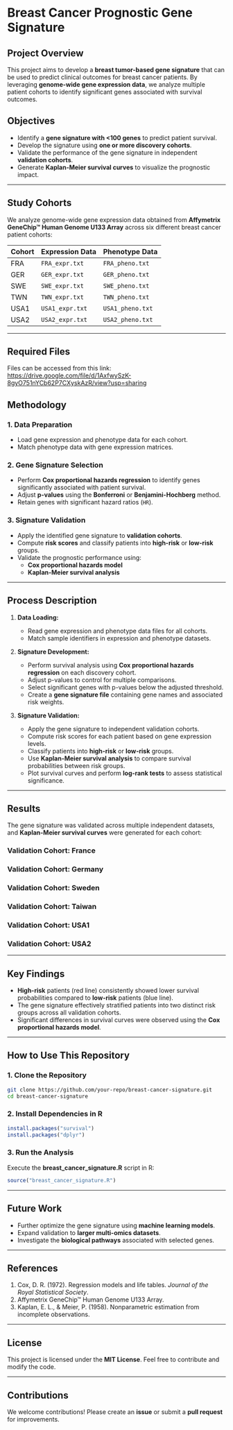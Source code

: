 # **Breast Cancer Prognostic Gene Signature**

## **Project Overview**

This project aims to develop a **breast tumor-based gene signature** that can be used to predict clinical outcomes for breast cancer patients. By leveraging **genome-wide gene expression data**, we analyze multiple patient cohorts to identify significant genes associated with survival outcomes.

## **Objectives**

- Identify a **gene signature with <100 genes** to predict patient survival.
- Develop the signature using **one or more discovery cohorts**.
- Validate the performance of the gene signature in independent **validation cohorts**.
- Generate **Kaplan-Meier survival curves** to visualize the prognostic impact.

---

## **Study Cohorts**

We analyze genome-wide gene expression data obtained from **Affymetrix GeneChip™ Human Genome U133 Array** across six different breast cancer patient cohorts:

| Cohort | Expression Data | Phenotype Data   |
| ------ | --------------- | ---------------- |
| FRA    | `FRA_expr.txt`  | `FRA_pheno.txt`  |
| GER    | `GER_expr.txt`  | `GER_pheno.txt`  |
| SWE    | `SWE_expr.txt`  | `SWE_pheno.txt`  |
| TWN    | `TWN_expr.txt`  | `TWN_pheno.txt`  |
| USA1   | `USA1_expr.txt` | `USA1_pheno.txt` |
| USA2   | `USA2_expr.txt` | `USA2_pheno.txt` |

---

## **Required Files**
Files can be accessed from this link: https://drive.google.com/file/d/1AxfwySzK-8gyO751nYCb62P7CXyskAzR/view?usp=sharing

## **Methodology**

### **1. Data Preparation**

- Load gene expression and phenotype data for each cohort.
- Match phenotype data with gene expression matrices.

### **2. Gene Signature Selection**

- Perform **Cox proportional hazards regression** to identify genes significantly associated with patient survival.
- Adjust **p-values** using the **Bonferroni** or **Benjamini-Hochberg** method.
- Retain genes with significant hazard ratios (`HR`).

### **3. Signature Validation**

- Apply the identified gene signature to **validation cohorts**.
- Compute **risk scores** and classify patients into **high-risk** or **low-risk** groups.
- Validate the prognostic performance using:
  - **Cox proportional hazards model**
  - **Kaplan-Meier survival analysis**

---

## **Process Description**

1. **Data Loading:**

   - Read gene expression and phenotype data files for all cohorts.
   - Match sample identifiers in expression and phenotype datasets.

2. **Signature Development:**

   - Perform survival analysis using **Cox proportional hazards regression** on each discovery cohort.
   - Adjust p-values to control for multiple comparisons.
   - Select significant genes with p-values below the adjusted threshold.
   - Create a **gene signature file** containing gene names and associated risk weights.

3. **Signature Validation:**

   - Apply the gene signature to independent validation cohorts.
   - Compute risk scores for each patient based on gene expression levels.
   - Classify patients into **high-risk** or **low-risk** groups.
   - Use **Kaplan-Meier survival analysis** to compare survival probabilities between risk groups.
   - Plot survival curves and perform **log-rank tests** to assess statistical significance.

---

## **Results**

The gene signature was validated across multiple independent datasets, and **Kaplan-Meier survival curves** were generated for each cohort:

### **Validation Cohort: France**



### **Validation Cohort: Germany**



### **Validation Cohort: Sweden**



### **Validation Cohort: Taiwan**



### **Validation Cohort: USA1**



### **Validation Cohort: USA2**



---

## **Key Findings**

- **High-risk** patients (red line) consistently showed lower survival probabilities compared to **low-risk** patients (blue line).
- The gene signature effectively stratified patients into two distinct risk groups across all validation cohorts.
- Significant differences in survival curves were observed using the **Cox proportional hazards model**.

---

## **How to Use This Repository**

### **1. Clone the Repository**

```sh
git clone https://github.com/your-repo/breast-cancer-signature.git
cd breast-cancer-signature
```

### **2. Install Dependencies in R**

```r
install.packages("survival")
install.packages("dplyr")
```

### **3. Run the Analysis**

Execute the **breast\_cancer\_signature.R** script in R:

```r
source("breast_cancer_signature.R")
```

---

## **Future Work**

- Further optimize the gene signature using **machine learning models**.
- Expand validation to **larger multi-omics datasets**.
- Investigate the **biological pathways** associated with selected genes.

---

## **References**

1. Cox, D. R. (1972). Regression models and life tables. *Journal of the Royal Statistical Society*.
2. Affymetrix GeneChip™ Human Genome U133 Array.
3. Kaplan, E. L., & Meier, P. (1958). Nonparametric estimation from incomplete observations.

---

## **License**

This project is licensed under the **MIT License**. Feel free to contribute and modify the code.

---

## **Contributions**

We welcome contributions! Please create an **issue** or submit a **pull request** for improvements.

